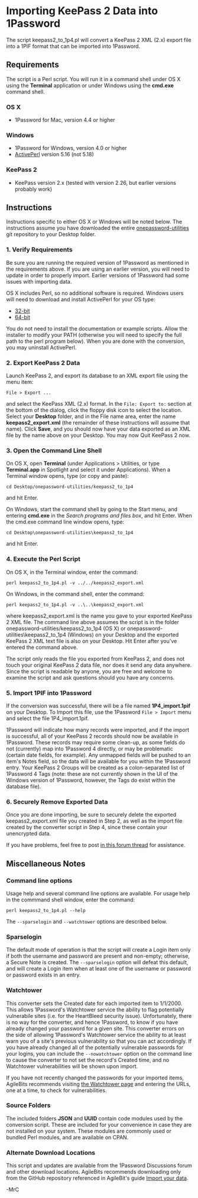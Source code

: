 # Importing KeePass 2 Data into 1Password

The script keepass2_to_1p4.pl will convert a KeePass 2 XML (2.x) export file into a 1PIF
format that can be imported into 1Password.

## Requirements

The script is a Perl script.  You will run it in a command shell under OS X using the
**Terminal** application or under Windows using the **cmd.exe** command shell.

### OS X
- 1Password for Mac, version 4.4 or higher

### Windows

- 1Password for Windows, version 4.0 or higher
- [ActivePerl](http://www.activestate.com/activeperl) version 5.16 (not 5.18)

### KeePass 2

- KeePass version 2.x (tested with version 2.26, but earlier versions probably work)


## Instructions

Instructions specific to either OS X or Windows will be noted below. The instructions assume you have
downloaded the entire [onepassword-utilities](https://github.com/AgileBits/onepassword-utilities) git repository to your Desktop folder.


### 1. Verify Requirements

Be sure you are running the required version of 1Password as mentioned in the requirements above. If
you are using an earlier version, you will need to update in order to properly import.  Earlier
versions of 1Password had some issues with importing data.

OS X includes Perl, so no additional software is required. Windows users will need to download and
install ActivePerl for your OS type:

- [32-bit](http://downloads.activestate.com/ActivePerl/releases/5.16.3.1604/ActivePerl-5.16.3.1604-MSWin32-x86-298023.msi)
- [64-bit](http://downloads.activestate.com/ActivePerl/releases/5.16.3.1604/ActivePerl-5.16.3.1604-MSWin32-x64-298023.msi)

You do not need to install the documentation or example scripts.  Allow the installer to modify your
PATH (otherwise you will need to specify the full path to the perl program below).  When you are
done with the conversion, you may uninstall ActivePerl.

### 2. Export KeePass 2 Data

Launch KeePass 2, and export its database to an XML export file using the menu item:

    File > Export ...

and select the KeePass XML (2.x) format.  In the `File: Export to:` section at the bottom of the
dialog, click the floppy disk icon to select the location.  Select your **Desktop** folder, and in
the File name area, enter the name **keepass2_export.xml** (the remainder of these instructions will
assume that name).  Click **Save**, and you should now have your data exported as an XML file by the
name above on your Desktop.  You may now Quit KeePass 2 now.

### 3. Open the Command Line Shell

On OS X, open **Terminal** (under Applications > Utilities, or type **Terminal.app** in Spotlight and select
it under Applications).  When a Terminal window opens, type (or copy and paste):

    cd Desktop/onepassword-utilities/keepass2_to_1p4

and hit Enter.

On Windows, start the command shell by going to the Start menu, and entering **cmd.exe** in the *Search
programs and files box*, and hit Enter.  When the cmd.exe command line window opens, type:

    cd Desktop\onepassword-utilities\keepass2_to_1p4

and hit Enter.

### 4. Execute the Perl Script

On OS X, in the Terminal window, enter the command:

    perl keepass2_to_1p4.pl -v ../../keepass2_export.xml

On Windows, in the command shell, enter the command:

    perl keepass2_to_1p4.pl -v ..\..\keepass2_export.xml

where keepass2_export.xml is the name you gave to your exported KeePass 2 XML file.  The command
line above assumes the script is in the folder onepassword-utilities/keepass2_to_1p4 (OS X) or
onepassword-utilities\keepass2_to_1p4 (Windows) on your Desktop and the exported KeePass 2 XML text
file is also on your Desktop.  Hit Enter after you've entered the command above.

The script only reads the file you exported from KeePass 2, and does not touch your original
KeePass 2 data file, nor does it send any data anywhere.  Since the script is readable by anyone,
you are free and welcome to examine the script and ask questions should you have any concerns.

### 5. Import 1PIF into 1Password

If the conversion was successful, there will be a file named **1P4_import.1pif** on your Desktop.  To
Import this file, use the 1Password  `File > Import` menu and select the file 1P4_import.1pif.

1Password will indicate how many records were imported, and if the import is successful, all of your
KeePass 2 records should now be available in 1Password.  These records may require some clean-up, as
some fields do not (currently) map into 1Password 4 directly, or may be problematic (certain date
fields, for example). Any unmapped fields will be pushed to an item's Notes field, so the
data will be available for you within the 1Password entry.  Your KeePass 2 Groups will be created as a
colon-separated list of 1Password 4 Tags (note: these are not currently shown in the UI of the
Windows version of 1Password, however, the Tags do exist within the database file).

### 6. Securely Remove Exported Data

Once you are done importing, be sure to securely delete the exported keepass2_export.xml file you
created in Step 2, as well as the import file created by the converter script in Step 4, since these
contain your unencrypted data.

If you have problems, feel free to post [in this forum thread](https://discussions.agilebits.com/discussion/24909) for assistance.

## Miscellaneous Notes

### Command line options

Usage help and several command line options are available.  For usage help in the commmand shell window,
enter the command:

    perl keepass2_to_1p4.pl --help

The `--sparselogin` and `--watchtower` options are described below.

### Sparselogin
The default mode of operation is that the script will create a Login item only if both the username
and password are present and non-empty; otherwise, a Secure Note is created.  The `--sparselogin`
option will defeat this default, and will create a Login item when at least one of the username or
password or password exists in an entry.  

### Watchtower

This converter sets the Created date for each imported item to 1/1/2000.  This allows 1Password's
Watchtower service the ability to flag potentially vulnerabile sites (i.e. for the HeartBleed
security issue).  Unfortunately, there is no way for the converter, and hence 1Password, to know if
you have already changed your password for a given site.  This converter errors on the side of
allowing 1Password's Watchtower service the ability to at least warn you of a site's previous
vulnerability so that you can act accordingly.  If you have already changed all of the potentially
vulnerable passwords for your logins, you can include the `--nowatchtower` option on the command
line to cause the converter to not set the record's Created time, and no Watchtower vulnerabilities
will be shown upon import.

If you have not recently changed the passwords for your imported items, AgileBits recommends
visiting [the Watchtower page](https://watchtower.agilebits.com/) and entering the URLs, one at a time, to check for vulnerabilities.

### Source Folders

The included folders **JSON** and **UUID** contain code modules used by the conversion script. 
These are included for your convenience in case they are not installed on your system.  These
modules are commonly used or bundled Perl modules, and are available on CPAN.

### Alternate Download Locations

This script and updates are available from the 1Password Discussions forum and other download
locations. AgileBits recommends downloading only from the GitHub repository referenced in AgileBit's
guide [Import your data](https://guides.agilebits.com/knowledgebase/1password4/en/topic/import).

-MrC
